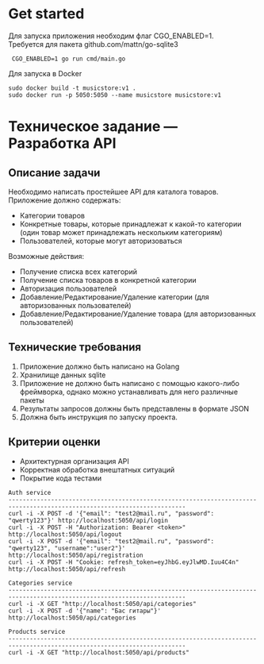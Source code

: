 # Get started
Для запуска приложения необходим флаг CGO_ENABLED=1.<br/>
Требуется для пакета github.com/mattn/go-sqlite3
```
 CGO_ENABLED=1 go run cmd/main.go
```

Для запуска в Docker
```
sudo docker build -t musicstore:v1 .
sudo docker run -p 5050:5050 --name musicstore musicstore:v1
```

# Техническое задание — Разработка API

## Описание задачи

Необходимо написать простейшее API для каталога товаров. Приложение должно содержать:
- Категории товаров
- Конкретные товары, которые принадлежат к какой-то категории (один товар может принадлежать нескольким категориям)
- Пользователей, которые могут авторизоваться

Возможные действия:
- Получение списка всех категорий
- Получение списка товаров в конкретной категории
- Авторизация пользователей
- Добавление/Редактирование/Удаление категории (для авторизованных пользователей)
- Добавление/Редактирование/Удаление товара (для авторизованных пользователей)

## Технические требования
1. Приложение должно быть написано на Golang
2. Хранилище данных sqlite
3. Приложение не должно быть написано с помощью какого-либо фреймворка, однако можно устанавливать для него различные пакеты
4. Результаты запросов должны быть представлены в формате JSON
5. Должна быть инструкция по запуску проекта.

## Критерии оценки
- Архитектурная организация API
- Корректная обработка внештатных ситуаций
- Покрытие кода тестами


```text
Auth service
------------------------------------------------------------------------------------------------------------------------
curl -i -X POST -d '{"email": "test2@mail.ru", "password": "qwerty123"}' http://localhost:5050/api/login
curl -i -X POST -H "Authorization: Bearer <token>" http://localhost:5050/api/logout
curl -i -X POST -d '{"email": "test2@mail.ru", "password": "qwerty123", "username":"user2"}' http://localhost:5050/api/registration
curl -i -X POST -H "Cookie: refresh_token=eyJhbG.eyJlwMD.Iuu4C4n" http://localhost:5050/api/refresh

Categories service
------------------------------------------------------------------------------------------------------------------------
curl -i -X GET "http://localhost:5050/api/categories"
curl -i -X POST -d '{"name": "Бас гитары"}' http://localhost:5050/api/categories

Products service
------------------------------------------------------------------------------------------------------------------------
curl -i -X GET "http://localhost:5050/api/products"
```
